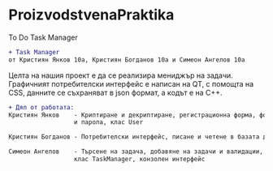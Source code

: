 # ProizvodstvenaPraktika
To Do Task Manager
```diff
+ Task Manager
от Кристиян Янков 10а, Кристиян Богданов 10а и Симеон Ангелов 10а
```
Целта на нашия проект е да се реализира мениджър на задачи. Графичният потребителски интерфейс е написан на QT, с помощта на CSS, данните се съхраняват в json формат, a кодът е на С++. 
```diff
+ Дял от работата:
Кристиян Янков    - Криптиране и декриптиране, регистрационна форма, форма за вписване в акаунт, валидации на потребителско име 
                  и парола, клас User

Кристиян Богданов - Потребителски интерфейс, писане и четене в базата данни, хеширане на пароли, клас FileManager

Симеон Ангелов    - Търсене на задача, добавяне на задачи и валидации, означаване на задачи като готови, премахване на задачи,
                  клас TaskManager, конзолен интерфейс

```
